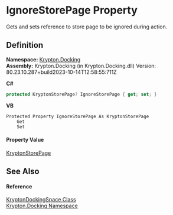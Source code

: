 # IgnoreStorePage Property


Gets and sets reference to store page to be ignored during action.



## Definition
**Namespace:** <a href="98399376-cf41-9454-4b4d-4fab2ca20bc7.md">Krypton.Docking</a>  
**Assembly:** Krypton.Docking (in Krypton.Docking.dll) Version: 80.23.10.287+build2023-10-14T12:58:55:711Z

**C#**
``` C#
protected KryptonStorePage? IgnoreStorePage { get; set; }
```
**VB**
``` VB
Protected Property IgnoreStorePage As KryptonStorePage
	Get
	Set
```



#### Property Value
<a href="b34dcb9b-c11c-2b29-924f-43f27bb6b6e4.md">KryptonStorePage</a>

## See Also


#### Reference
<a href="a03eb701-6ecf-04c7-7767-c6018d100410.md">KryptonDockingSpace Class</a>  
<a href="98399376-cf41-9454-4b4d-4fab2ca20bc7.md">Krypton.Docking Namespace</a>  
